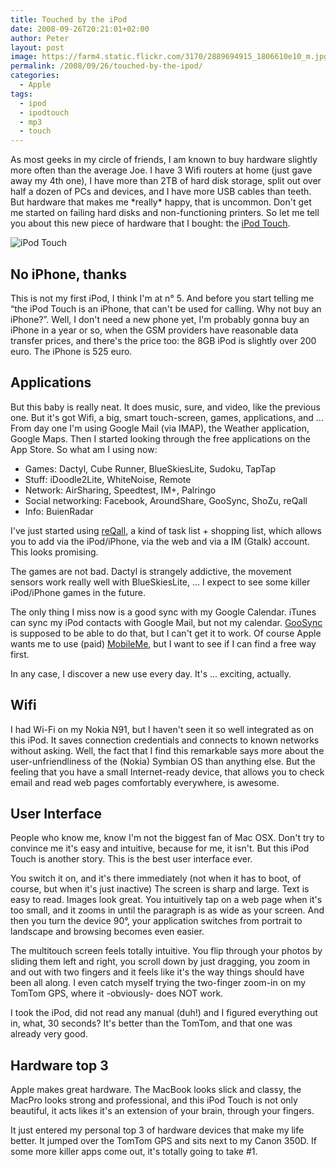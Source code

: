 ```yaml
---
title: Touched by the iPod
date: 2008-09-26T20:21:01+02:00
author: Peter
layout: post
image: https://farm4.static.flickr.com/3170/2889694915_1806610e10_m.jpg
permalink: /2008/09/26/touched-by-the-ipod/
categories:
  - Apple
tags:
  - ipod
  - ipodtouch
  - mp3
  - touch
---
```


As most geeks in my circle of friends, I am known to buy hardware slightly more often than the average Joe. I have 3 Wifi routers at home (just gave away my 4th one), I have more than 2TB of hard disk storage, split out over half a dozen of PCs and devices, and I have more USB cables than teeth. But hardware that makes me \*really\* happy, that is uncommon. Don't get me started on failing hard disks and non-functioning printers. So let me tell you about this new piece of hardware that I bought: the [iPod Touch](http://www.apple.com/ipodtouch/).

![iPod Touch](https://farm4.static.flickr.com/3170/2889694915_1806610e10_m.jpg)

## No iPhone, thanks

This is not my first iPod, I think I'm at n° 5. And before you start telling me &#8220;the iPod Touch is an iPhone, that can't be used for calling. Why not buy an iPhone?&#8221;. Well, I don't need a new phone yet, I'm probably gonna buy an iPhone in a year or so, when the GSM providers have reasonable data transfer prices, and there's the price too: the 8GB iPod is slightly over 200 euro. The iPhone is 525 euro.

## Applications

But this baby is really neat. It does music, sure, and video, like the previous one. But it's got Wifi, a big, smart touch-screen, games, applications, and &#8230; From day one I'm using Google Mail (via IMAP), the Weather application, Google Maps. Then I started looking through the free applications on the App Store. So what am I using now:

  * Games: Dactyl, Cube Runner, BlueSkiesLite, Sudoku, TapTap
  * Stuff: iDoodle2Lite, WhiteNoise, Remote
  * Network: AirSharing, Speedtest, IM+, Palringo
  * Social networking: Facebook, AroundShare, GooSync, ShoZu, reQall
  * Info: BuienRadar

I've just started using [reQall](http://www.reqall.com/), a kind of task list + shopping list, which allows you to add via the iPod/iPhone, via the web and via a IM (Gtalk) account. This looks promising.

The games are not bad. Dactyl is strangely addictive, the movement sensors work really well with BlueSkiesLite, &#8230; I expect to see some killer iPod/iPhone games in the future.

The only thing I miss now is a good sync with my Google Calendar. iTunes can sync my iPod contacts with Google Mail, but not my calendar. [GooSync](https://www.goosync.com) is supposed to be able to do that, but I can't get it to work. Of course Apple wants me to use (paid) [MobileMe](http://www.apple.com/mobileme/), but I want to see if I can find a free way first.

In any case, I discover a new use every day. It's &#8230; exciting, actually.

## Wifi

I had Wi-Fi on my Nokia N91, but I haven't seen it so well integrated as on this iPod. It saves connection credentials and connects to known networks without asking. Well, the fact that I find this remarkable says more about the user-unfriendliness of the (Nokia) Symbian OS than anything else. But the feeling that you have a small Internet-ready device, that allows you to check email and read web pages comfortably everywhere, is awesome.

## User Interface

People who know me, know I'm not the biggest fan of Mac OSX. Don't try to convince me it's easy and intuitive, because for me, it isn't. But this iPod Touch is another story. This is the best user interface ever.

You switch it on, and it's there immediately (not when it has to boot, of course, but when it's just inactive) The screen is sharp and large. Text is easy to read. Images look great. You intuitively tap on a web page when it's too small, and it zooms in until the paragraph is as wide as your screen. And then you turn the device 90°, your application switches from portrait to landscape and browsing becomes even easier.

The multitouch screen feels totally intuitive. You flip through your photos by sliding them left and right, you scroll down by just dragging, you zoom in and out with two fingers and it feels like it's the way things should have been all along. I even catch myself trying the two-finger zoom-in on my TomTom GPS, where it -obviously- does NOT work.

I took the iPod, did not read any manual (duh!) and I figured everything out in, what, 30 seconds? It's better than the TomTom, and that one was already very good.

## Hardware top 3

Apple makes great hardware. The MacBook looks slick and classy, the MacPro looks strong and professional, and this iPod Touch is not only beautiful, it acts likes it's an extension of your brain, through your fingers.

It just entered my personal top 3 of hardware devices that make my life better. It jumped over the TomTom GPS and sits next to my Canon 350D. If some more killer apps come out, it's totally going to take #1.